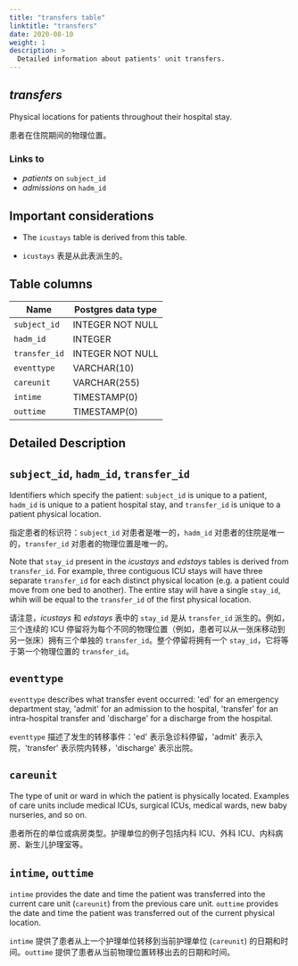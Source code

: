 ```yaml
---
title: "transfers table"
linktitle: "transfers"
date: 2020-08-10
weight: 1
description: >
  Detailed information about patients' unit transfers. 
---
```


## *transfers*

Physical locations for patients throughout their hospital stay.

患者在住院期间的物理位置。

### Links to

* *patients* on `subject_id`
* *admissions* on `hadm_id`

## Important considerations

* The `icustays` table is derived from this table.

* `icustays` 表是从此表派生的。

## Table columns

| Name          | Postgres data type |
|---------------|--------------------|
| `subject_id`  | INTEGER NOT NULL   |
| `hadm_id`     | INTEGER            |
| `transfer_id` | INTEGER NOT NULL   |
| `eventtype`   | VARCHAR(10)        |
| `careunit`    | VARCHAR(255)       |
| `intime`      | TIMESTAMP(0)       |
| `outtime`     | TIMESTAMP(0)       |

## Detailed Description

## `subject_id`, `hadm_id`, `transfer_id`

Identifiers which specify the patient: `subject_id` is unique to a patient, `hadm_id` is unique to a patient hospital stay, and `transfer_id` is unique to a patient physical location.

指定患者的标识符：`subject_id` 对患者是唯一的，`hadm_id` 对患者的住院是唯一的，`transfer_id` 对患者的物理位置是唯一的。

Note that `stay_id` present in the *icustays* and *edstays* tables is derived from `transfer_id`. For example, three contiguous ICU stays will have three separate `transfer_id` for each distinct physical location (e.g. a patient could move from one bed to another). The entire stay will have a single `stay_id`, whih will be equal to the `transfer_id` of the first physical location.

请注意，*icustays* 和 *edstays* 表中的 `stay_id` 是从 `transfer_id` 派生的。例如，三个连续的 ICU 停留将为每个不同的物理位置（例如，患者可以从一张床移动到另一张床）拥有三个单独的 `transfer_id`。整个停留将拥有一个 `stay_id`，它将等于第一个物理位置的 `transfer_id`。

## `eventtype`

`eventtype` describes what transfer event occurred: 'ed' for an emergency department stay, 'admit' for an admission to the hospital, 'transfer' for an intra-hospital transfer and 'discharge' for a discharge from the hospital.

`eventtype` 描述了发生的转移事件：'ed' 表示急诊科停留，'admit' 表示入院，'transfer' 表示院内转移，'discharge' 表示出院。

## `careunit`

The type of unit or ward in which the patient is physically located. Examples of care units include medical ICUs, surgical ICUs, medical wards, new baby nurseries, and so on.

患者所在的单位或病房类型。护理单位的例子包括内科 ICU、外科 ICU、内科病房、新生儿护理室等。

## `intime`, `outtime`

`intime` provides the date and time the patient was transferred into the current care unit (`careunit`) from the previous care unit. `outtime` provides the date and time the patient was transferred out of the current physical location.

`intime` 提供了患者从上一个护理单位转移到当前护理单位 (`careunit`) 的日期和时间。`outtime` 提供了患者从当前物理位置转移出去的日期和时间。